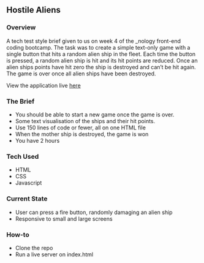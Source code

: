 ## Hostile Aliens
### Overview
A tech test style brief given to us on week 4 of the _nology front-end coding bootcamp. The task was to create a simple text-only game with a single button that hits a random alien ship in the fleet. Each time the button is pressed, a random alien ship is hit and its hit points are reduced. Once an alien ships points have hit zero the ship is destroyed and can’t be hit again. The game is over once all alien ships have been destroyed.

View the application live [here](http://hostilealiens.dforder.com)

### The Brief
- You should be able to start a new game once the game is over.
- Some text visualisation of the ships and their hit points.
- Use 150 lines of code or fewer, all on one HTML file
- When the mother ship is destroyed, the game is won
- You have 2 hours

### Tech Used
- HTML
- CSS
- Javascript

### Current State
- User can press a fire button, randomly damaging an alien ship
- Responsive to small and large screens

### How-to
- Clone the repo
- Run a live server on index.html
